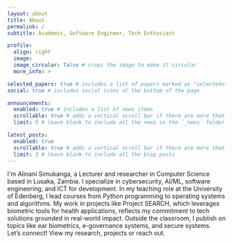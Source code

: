 ```yaml
---
layout: about
title: About
permalink: /
subtitle: Academic, Software Engineer, Tech Enthusiast

profile:
  align: right
  image: 
  image_circular: false # crops the image to make it circular
  more_info: >

selected_papers: true # includes a list of papers marked as "selected={true}"
social: true # includes social icons at the bottom of the page

announcements:
  enabled: true # includes a list of news items
  scrollable: true # adds a vertical scroll bar if there are more than 3 news items
  limit: 5 # leave blank to include all the news in the `_news` folder

latest_posts:
  enabled: true
  scrollable: true # adds a vertical scroll bar if there are more than 3 new posts items
  limit: 3 # leave blank to include all the blog posts
---
```


I'm Alinani Simukanga, a Lecturer and researcher in Computer Science based in Lusaka, Zambia. I specialize in cybersecurity, AI/ML, software engineering, and ICT for development. In my teaching role at the University of Edenberg, I lead courses from Python programming to operating systems and algorithms. My work in projects like Project SEARCH, which leverages biometric tools for health applications, reflects my commitment to tech solutions grounded in real-world impact. Outside the classroom, I publish on topics like ear biometrics, e-governance systems, and secure systems. Let’s connect! View my research, projects or reach out.